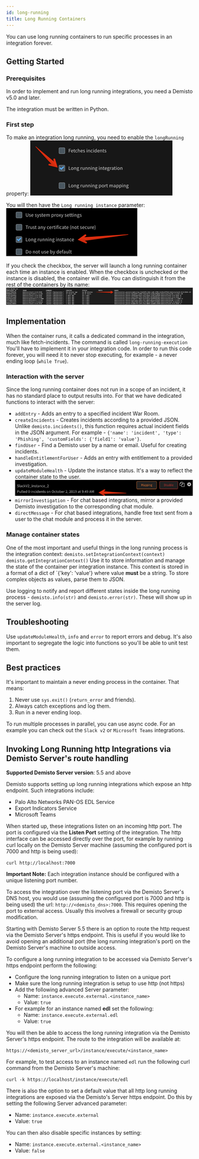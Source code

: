 ```yaml
---
id: long-running
title: Long Running Containers
---
```


You can use long running containers to run specific processes in an integration forever.

## Getting Started

### Prerequisites
In order to implement and run long running integrations, you need a Demisto v5.0 and later.

The integration must be written in Python.

### First step
To make an integration long running, you need to enable the `longRunning` property:
![image](../../doc_imgs/howtos/integrations/66122533-9b2b7280-e5e8-11e9-92de-f9fbe75b7250.png)

You will then have the `Long running instance` parameter:
![image](../../doc_imgs/howtos/integrations/66122634-e6458580-e5e8-11e9-9030-6514832c9422.png)

If you check the checkbox, the server will launch a long running container each time an instance is enabled. When the checkbox is unchecked or the instance is disabled, the container will die.
You can distinguish it from the rest of the containers by its name:
![image](../../doc_imgs/howtos/integrations/66122754-2d337b00-e5e9-11e9-8775-562e228e3fe6.png)


## Implementation
When the container runs, it calls a dedicated command in the integration, much like fetch-incidents. The command is called `long-running-execution` 
You'll have to implement it in your integration code. In order to run this code forever, you will need it to never stop executing, for example - a never ending loop (`while True`).

### Interaction with the server
Since the long running container does not run in a scope of an incident, it has no standard place to output results into.
For that we have dedicated functions to interact with the server:
* `addEntry` - Adds an entry to a specified incident War Room.
* `createIncidents` - Creates incidents according to a provided JSON. Unlike `demisto.incidents()`, this function requires actual incident fields in the JSON argument.
For example - `{'name': 'incident', 'type': 'Phishing', 'customFields': {'field1': 'value'}`.
* `findUser` - Find a Demisto user by a name or email. Useful for creating incidents.
* `handleEntitlementForUser` - Adds an entry with entitlement to a provided investigation.
* `updateModuleHealth` - Update the instance status. It's a way to reflect the container state to the user.
![image](../../doc_imgs/howtos/integrations/66123930-cb284500-e5eb-11e9-804d-6154423e6cee.png)
* `mirrorInvestigation` - For chat based integrations, mirror a provided Demisto investigation to the corresponding chat module.
* `directMessage` - For chat based integrations, handle free text sent from a user to the chat module and process it in the server.

### Manage container states 
One of the most important and useful things in the long running process is the integration context:
`demisto.setIntegrationContext(context)`
`demisto.getIntegrationContext()`
Use it to store information and manage the state of the container per integration instance.
This context is stored in a format of a dict of `{'key': 'value'} where value **must** be a string. To store complex objects as values, parse them to JSON.

Use logging to notify and report different states inside the long running process - `demisto.info(str)` and `demisto.error(str)`. These will show up in the server log.

## Troubleshooting
Use `updateModuleHealth`, `info` and `error` to report errors and debug. It's also important to segregate the logic into functions so you'll be able to unit test them.

## Best practices
It's important to maintain a never ending process in the container. That means:

1. Never use `sys.exit()` (`return_error` and friends).
2. Always catch exceptions and log them.
3. Run in a never ending loop.

To run multiple processes in parallel, you can use async code. For an example you can check out the `Slack v2` or `Microsoft Teams` integrations.

## Invoking Long Running http Integrations via Demisto Server's route handling 

**Supported Demisto Server version**: 5.5 and above

Demisto supports setting up long running integrations which expose an http endpoint. Such integrations include:
* Palo Alto Networks PAN-OS EDL Service
* Export Indicators Service
* Microsoft Teams

When started up, these integrations listen on an incoming http port. The port is configured via the **Listen Port** setting of the integration. The http interface can be accessed directly over the port, for example by running curl locally on the Demisto Server machine (assuming the configured port is 7000 and http is being used):
```
curl http://localhost:7000
```

**Important Note:** Each integration instance should be configured with a unique listening port number.

To access the integration over the listening port via the Demisto Server's DNS host, you would use (assuming the configured port is 7000 and http is being used) the url: `http://<demisto_dns>:7000`. This requires opening the port to external access. Usually this involves a firewall or security group modification. 

Starting with Demisto Server 5.5 there is an option to route the http request via the Demisto Server's https endpoint. This is useful if you would like to avoid opening an additional port (the long running integration's port) on the Demisto Server's machine to outside access. 

To configure a long running integration to be accessed via Demisto Server's https endpoint perform the following:
* Configure the long running integration to listen on a unique port
* Make sure the long running integration is setup to use http (not https)
* Add the following advanced Server parameter:
  * Name: `instance.execute.external.<instance_name>`
  * Value: `true`
* For example for an instance named **edl** set the following:
  * Name: `instance.execute.external.edl`
  * Value: `true`

You will then be able to access the long running integration via the Demisto Server's https endpoint. The route to the integration will be available at:
```
https://<demisto_server_url>/instance/execute/<instance_name>
```
For example, to test access to an instance named `edl` run the following curl command from the Demisto Server's machine:
```
curl -k https://localhost/instance/execute/edl
```

There is also the option to set a default value that all http long running integrations are exposed via the Demisto's Server https endpoint. Do this by setting the following Server advanced parameter:
* Name: `instance.execute.external`
* Value: `true`

You can then also disable specific instances by setting:
* Name: `instance.execute.external.<instance_name>`
* Value: `false`







